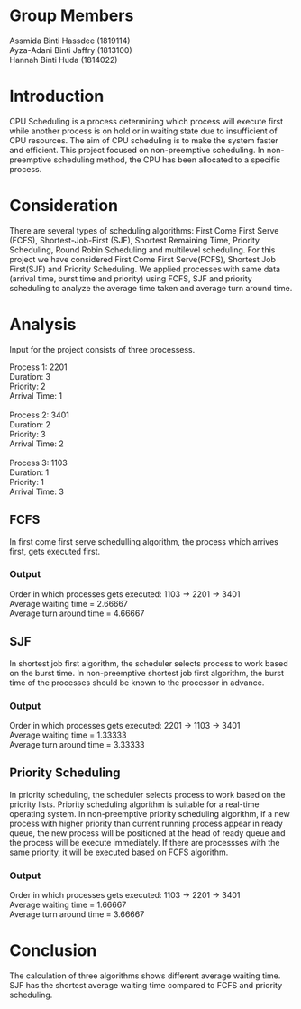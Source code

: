 # Group Members
Assmida Binti Hassdee (1819114) <br>
Ayza-Adani Binti Jaffry (1813100) <br>
Hannah Binti Huda (1814022)

# Introduction

CPU Scheduling is a process determining which process will execute first while another process is on hold or in waiting state due to insufficient of CPU resources. The aim of CPU scheduling is to make the system faster and efficient. This project focused on non-preemptive scheduling. In non-preemptive scheduling method, the CPU has been allocated to a specific process. 

# Consideration

There are several types of scheduling algorithms: First Come First Serve (FCFS), Shortest-Job-First (SJF), Shortest Remaining Time, Priority Scheduling, Round Robin Scheduling and multilevel scheduling. For this project we have considered First Come First Serve(FCFS), Shortest Job First(SJF) and Priority Scheduling. We applied processes with same data (arrival time, burst time and priority) using FCFS, SJF and priority scheduling to analyze the average time taken and average turn around time.

# Analysis
Input for the project consists of three processess.

Process 1: 2201 <br>
Duration: 3 <br>
Priority: 2 <br>
Arrival Time: 1 <br>
<br>
Process 2: 3401 <br>
Duration: 2 <br>
Priority: 3 <br>
Arrival Time: 2 <br>
<br>
Process 3: 1103 <br>
Duration: 1 <br>
Priority: 1 <br>
Arrival Time: 3 <br>


## FCFS
In first come first serve schedulling algorithm, the process which arrives first, gets executed first. 
### Output 
Order in which processes gets executed: 1103 -> 2201 -> 3401 <br>
Average waiting time = 2.66667 <br>
Average turn around time = 4.66667

## SJF
In shortest job first algorithm, the scheduler selects process to work based on the burst time. In non-preemptive shortest job first algorithm, the burst time of the processes should be known to the processor in advance. <br>
### Output 
Order in which processes gets executed: 2201 -> 1103 -> 3401<br>
Average waiting time = 1.33333 <br>
Average turn around time = 3.33333

## Priority Scheduling
In priority scheduling, the scheduler selects process to work based on the priority lists. Priority scheduling algorithm is suitable for a real-time operating system. In non-preemptive priority scheduling algorithm, if a new process with higher priority than current running process appear in ready queue, the new process will be positioned at the head of ready queue and the process will be execute immediately. If there are processses with the same priority, it will be executed based on FCFS algorithm.<br>
### Output
Order in which processes gets executed: 1103 -> 2201 -> 3401 <br>
Average waiting time = 1.66667 <br>
Average turn around time = 3.66667 <br>

# Conclusion
The calculation of three algorithms shows different average waiting time. SJF has the shortest average waiting time compared to FCFS and priority scheduling. 
